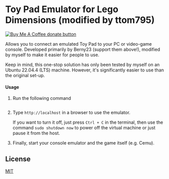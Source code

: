 # Toy Pad Emulator for Lego Dimensions (modified by ttom795)

<a href="https://www.buymeacoffee.com/Berny23" title="Donate to this project using Buy Me A Coffee"><img src="https://img.shields.io/badge/buy%20me%20a%20coffee-donate-yellow.svg" alt="Buy Me A Coffee donate button" /></a>
</span>

Allows you to connect an emulated Toy Pad to your PC or video-game console. Developed primarily by Berny23 (support them above!), modified by myself to make it easier for people to use. 

Keep in mind, this one-stop solution has only been tested by myself on an Ubuntu 22.04.4 (LTS) machine. However, it's significantly easier to use than the original set-up.

#### Usage

1. Run the following command
   ```sudo bash ./usb_script.sh
   ```

2. Type `http://localhost` in a browser to use the emulator.

   If you want to turn it off, just press `Ctrl + C` in the terminal, then use the command `sudo shutdown now` to power off the virtual machine or just pause it from the host.
   
3. Finally, start your console emulator and the game itself (e.g. Cemu).

## License
[MIT](https://choosealicense.com/licenses/mit/)

